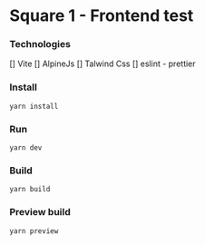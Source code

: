 # Square 1 - Frontend test

### Technologies

[] Vite
[] AlpineJs
[] Talwind Css
[] eslint - prettier

### Install
`yarn install`

### Run
`yarn dev`

### Build
`yarn build`

### Preview build
`yarn preview`
